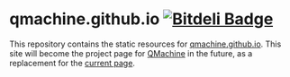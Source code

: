 # qmachine.github.io [![Bitdeli Badge](https://d2weczhvl823v0.cloudfront.net/qmachine/qmachine.github.io/trend.png)](https://bitdeli.com/free "Bitdeli Badge")

This repository contains the static resources for
[qmachine.github.io](http://qmachine.github.io). This site will become the
project page for [QMachine](https://www.qmachine.org) in the future, as a
replacement for the [current page](http://wilkinson.github.io/qmachine/).

